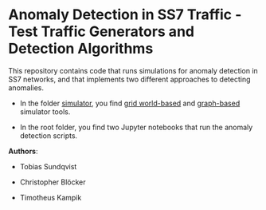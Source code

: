 # Anomaly Detection in SS7 Traffic - Test Traffic Generators and Detection Algorithms
This repository contains code that runs simulations for anomaly detection in SS7 networks, and that implements two different approaches to detecting anomalies.

* In the folder [simulator](./simulator), you find [grid world-based](./simulator/gridworld) and [graph-based](./simulator/network) simulator tools.

* In the root folder, you find two Jupyter notebooks that run the anomaly detection scripts.

**Authors**:

* Tobias Sundqvist

* Christopher Blöcker

* Timotheus Kampik
